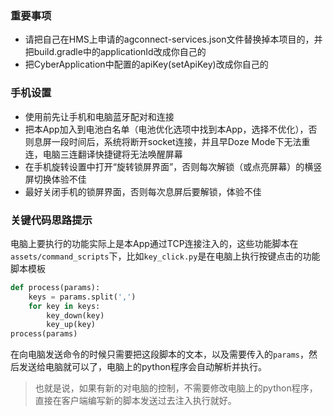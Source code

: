 ### 重要事项
- 请把自己在HMS上申请的agconnect-services.json文件替换掉本项目的，并把build.gradle中的applicationId改成你自己的
- 把CyberApplication中配置的apiKey(setApiKey)改成你自己的

### 手机设置
- 使用前先让手机和电脑蓝牙配对和连接
- 把本App加入到电池白名单（电池优化选项中找到本App，选择不优化），否则息屏一段时间后，系统将断开socket连接，并且早Doze Mode下无法重连，电脑三连翻译快捷键将无法唤醒屏幕
- 在手机旋转设置中打开“旋转锁屏界面”，否则每次解锁（或点亮屏幕）的横竖屏切换体验不佳
- 最好关闭手机的锁屏界面，否则每次息屏后要解锁，体验不佳

### 关键代码思路提示
电脑上要执行的功能实际上是本App通过TCP连接注入的，这些功能脚本在`assets/command_scripts`下，比如`key_click.py`是在电脑上执行按键点击的功能脚本模板
```python
def process(params):
    keys = params.split(',')
    for key in keys:
        key_down(key)
        key_up(key)
process(params)
```
在向电脑发送命令的时候只需要把这段脚本的文本，以及需要传入的`params`，然后发送给电脑就可以了，电脑上的python程序会自动解析并执行。

> 也就是说，如果有新的对电脑的控制，不需要修改电脑上的python程序，直接在客户端编写新的脚本发送过去注入执行就好。